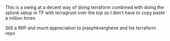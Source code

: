 This is a swing at a decent way of doing terraform combined with doing the splunk setup in TF with terragrunt over the top so I don't have to copy paste a million times

Still a WIP and much appreciation to  josephkverghese and his terraform repo
